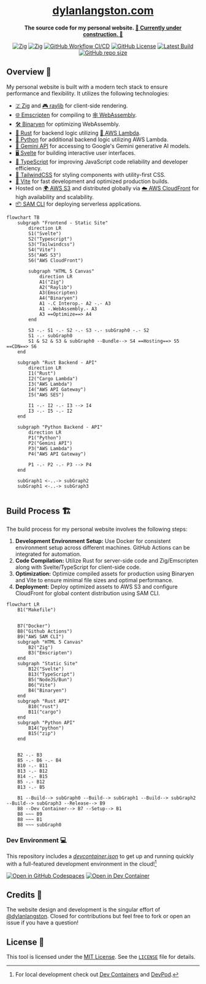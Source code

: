 <h1 align="center"><a href="https://dylanlangston.com/">dylanlangston.com</a></h1>
<p align="center">
  <strong>The source code for my personal website. <u>🚧 Currently under construction. 🚧</u></strong>
</p>

<p align="center">
  <a href="https://ziglang.org/download"><img alt="Zig" src="https://img.shields.io/badge/Zig-0.12.0-fd9930.svg"></a>
  <a href="https://www.raylib.com/"><img alt="Zig" src="https://img.shields.io/badge/raylib-Master-%23FFF.svg"></a>
  <a href="https://github.com/dylanlangston/dylanlangston.com/actions/workflows/OnPush.yml"><img alt="GitHub Workflow CI/CD" src="https://img.shields.io/github/actions/workflow/status/dylanlangston/dylanlangston.com/OnPush.yml?label=CI%2FCD"></a>
  <a href="https://github.com/dylanlangston/dylanlangston.com/blob/main/LICENSE"><img alt="GitHub License" src="https://img.shields.io/github/license/dylanlangston/dylanlangston.com?label=License"></a>
  <a href="https://github.com/dylanlangston/dylanlangston.com/releases/latest"><img alt="Latest Build" src="https://img.shields.io/badge/dynamic/json?url=https%3A%2F%2Fapi.github.com%2Frepos%2Fdylanlangston%2Fdylanlangston.com%2Freleases&query=%24%5B%3A1%5D.tag_name&label=Latest%20Build&color=%234c1"></a>
  <a href="https://api.github.com/repos/dylanlangston/dylanlangston.com"><img alt="GitHub repo size" src="https://img.shields.io/github/repo-size/dylanlangston/dylanlangston.com?label=Repo%20Size"></a>
</p>

## Overview 👀

My personal website is built with a modern tech stack to ensure performance and flexibility. It utilizes the following technologies:
- [🇿 Zig](https://ziglang.org/) and [🎮 raylib](https://www.raylib.com/) for client-side rendering.
- [🌐 Emscripten](https://emscripten.org/) for compiling to [🕸️ WebAssembly](https://webassembly.org/).
- [🛠️ Binaryen](https://github.com/WebAssembly/binaryen) for optimizing WebAssembly.
- [🦀 Rust](https://www.rust-lang.org/) for backend logic utilizing [🔢 AWS Lambda](https://aws.amazon.com/lambda/).
- [🐍 Python](https://www.python.org/) for additional backend logic utilizing AWS Lambda.
- [🧠 Gemini API](https://ai.google.dev/gemini-api) for accessing to Google's Gemini generative AI models.
- [🖥️ Svelte](https://svelte.dev/) for building interactive user interfaces.
- [📝 TypeScript](https://www.typescriptlang.org/) for improving JavaScript code reliability and developer efficiency.
- [🎨 TailwindCSS](https://tailwindcss.com/) for styling components with utility-first CSS.
- [🚀 Vite](https://vitejs.dev/) for fast development and optimized production builds.
- Hosted on [🌍 AWS S3](https://aws.amazon.com/s3/) and distributed globally via [☁️ AWS CloudFront](https://aws.amazon.com/cloudfront/) for high availability and scalability.
- [📦 SAM CLI](https://github.com/aws/aws-sam-cli) for deploying serverless applications.

```mermaid
flowchart TB
    subgraph "Frontend - Static Site"
        direction LR
        S1("Svelte")
        S2("Typescript")
        S3("Tailwindcss")
        S4("Vite")
        S5("AWS S3")
        S6("AWS CloudFront")

        subgraph "HTML 5 Canvas"
            direction LR
            A1("Zig")
            A2("Raylib")
            A3(Emscripten)
            A4("Binaryen")
            A1 -.C Interop.- A2 -.- A3
            A1 -.WebAssembly.- A3
            A3 ==Optimize==> A4
        end

        S3 -.- S1 -.- S2 -.- S3 -.- subGraph0 -.- S2
        S1 -.- subGraph0
        S1 & S2 & S3 & subGraph0 --Bundle--> S4 ==Hosting==> S5 ==CDN==> S6
    end

    subgraph "Rust Backend - API"
        direction LR
        I1("Rust")
        I2("Cargo Lambda")
        I3("AWS Lambda")
        I4("AWS API Gateway")
        I5("AWS SES")

        I1 -.- I2 -.- I3 --> I4
        I3 -.- I5 -.- I2
    end

    subgraph "Python Backend - API"
        direction LR
        P1("Python")
        P2("Gemini API")
        P3("AWS Lambda")
        P4("AWS API Gateway")

        P1 -.- P2 -.- P3 --> P4
    end

	subGraph1 <-..-> subGraph2
	subGraph1 <-..-> subGraph3
	
```

## Build Process 🏗️

The build process for my personal website involves the following steps:
1. **Development Environment Setup:** Use Docker for consistent environment setup across different machines. GitHub Actions can be integrated for automation.
2. **Code Compilation:** Utilize Rust for server-side code and Zig/Emscripten along with Svelte/TypeScript for client-side code.
3. **Optimization:** Optimize compiled assets for production using Binaryen and Vite to ensure minimal file sizes and optimal performance.
4. **Deployment:** Deploy optimized assets to AWS S3 and configure CloudFront for global content distribution using SAM CLI.

<!-- https://docs.github.com/en/get-started/writing-on-github/working-with-advanced-formatting/creating-diagrams -->
<!-- https://mermaid.js.org/syntax/flowchart.html -->
```mermaid
flowchart LR
	B1("Makefile")
	

	B7("Docker")
	B8("Github Actions")
	B9("AWS SAM CLI")
    subgraph "HTML 5 Canvas"
        B2("Zig")
        B3("Emscripten")
    end
    subgraph "Static Site"
        B12("Svelte")
        B13("TypeScript")
        B5("NodeJS/Bun")
        B6("Vite")
        B4("Binaryen")
    end
    subgraph "Rust API"
        B10("rust")
        B11("cargo")
    end
    subgraph "Python API"
        B14("python")
        B15("zip")
    end


    B2 -.- B3
    B5 -.- B6 -.- B4
    B10 -.- B11
    B13 -.- B12
    B14 -.- B15
    B5 -.- B12
    B13 -.- B5

    B1 --Build--> subGraph0 --Build--> subGraph1 --Build--> subGraph2 --Build--> subGraph3 --Release--> B9
    B8 --Dev Container--> B7 --Setup--> B1
    B8 ~~~ B9
    B8 ~~~ B1
    B8 ~~~ subGraph0

```

### Dev Environment 💻
This repository includes a *[devcontainer.json](.devcontainer/devcontainer.json)* to get up and running quickly with a full-featured development environment in the cloud![^local-development]

[![Open in GitHub Codespaces](https://img.shields.io/static/v1?style=flat&label=GitHub+Codespaces&message=Open&color=lightgrey&logo=github)](https://codespaces.new/dylanlangston/dylanlangston.com)
[![Open in Dev Container](https://img.shields.io/static/v1?style=flat&label=Dev+Container&message=Open&color=blue&logo=visualstudiocode)](https://vscode.dev/redirect?url=vscode://ms-vscode-remote.remote-containers/cloneInVolume?url=https://github.com/dylanlangston/dylanlangston.com)

## Credits 🙌

The website design and development is the singular effort of [@dylanlangston](https://github.com/dylanlangston). Closed for contributions but feel free to fork or open an issue if you have a question!

## License 📜
This tool is licensed under the [MIT License](https://opensource.org/licenses/MIT). See the [`LICENSE`](LICENSE) file for details.

[^local-development]: For local development check out [Dev Containers](https://marketplace.visualstudio.com/items?itemName=ms-vscode-remote.remote-containers) and [DevPod](https://devpod.sh/).
